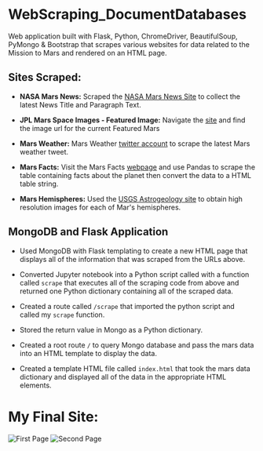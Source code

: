 # WebScraping_DocumentDatabases
Web application built with Flask, Python, ChromeDriver, BeautifulSoup, PyMongo & Bootstrap that scrapes various websites for data related to the Mission to Mars and rendered on an HTML page.

## Sites Scraped:

* **NASA Mars News:** Scraped the [NASA Mars News Site](https://mars.nasa.gov/news/) to collect the latest News Title and Paragraph Text.

* **JPL Mars Space Images - Featured Image:** Navigate the [site](https://www.jpl.nasa.gov/spaceimages/?search=&category=Mars) and find the image url for the current Featured Mars 

* **Mars Weather:** Mars Weather [twitter account](https://twitter.com/marswxreport?lang=en) to scrape the latest Mars weather tweet.

* **Mars Facts:** Visit the Mars Facts [webpage](http://space-facts.com/mars/) and use Pandas to scrape the table containing facts about the planet then convert the data to a HTML table string.

* **Mars Hemispheres:** Used the [USGS Astrogeology site](https://astrogeology.usgs.gov/search/results?q=hemisphere+enhanced&k1=target&v1=Mars) to obtain high resolution images for each of Mar's hemispheres.

## MongoDB and Flask Application

* Used MongoDB with Flask templating to create a new HTML page that displays all of the information that was scraped from the URLs above.

* Converted Jupyter notebook into a Python script called with a function called `scrape` that executes all of the scraping code from above and returned one Python dictionary containing all of the scraped data.

* Created a route called `/scrape` that imported the python script and called my `scrape` function.

 * Stored the return value in Mongo as a Python dictionary.

* Created a root route `/` to query Mongo database and pass the mars data into an HTML template to display the data.

* Created a template HTML file called `index.html` that took the mars data dictionary and displayed all of the data in the appropriate HTML elements. 

# My Final Site:

![First Page](header.png)
![Second Page](hemi.png)
